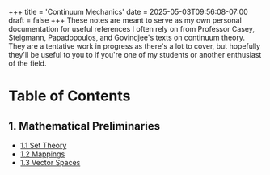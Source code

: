 +++
title = 'Continuum Mechanics'
date = 2025-05-03T09:56:08-07:00
draft = false
+++
These notes are meant to serve as my own personal documentation for useful references I often rely on from Professor Casey, Steigmann, Papadopoulos, and Govindjee's texts on continuum theory. They are a tentative work in progress as there's a lot to cover, but hopefully they'll be useful to you to if you're one of my students or another enthusiast of the field. 
# Table of Contents 
## 1. Mathematical Preliminaries
<ul>
    <li><a href="http://aaronmachuca.com/academia/notes/cmech/set-theory/">1.1 Set Theory</a>
    <li><a href="http://aaronmachuca.com/academia/notes/cmech/mappings/">1.2 Mappings</a>
    <li><a href="http://aaronmachuca.com/academia/notes/cmech/vspaces/">1.3 Vector Spaces</a>
</ul>
